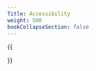 ```yaml
---
Title: Accessibility
weight: 500
bookCollapseSection: false
---
```

{{<section>}}
<!--Section renders pages in section as definition list, using title and description.
Example
```tpl
{{</* section */>}}
```-->